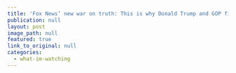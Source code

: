 ```yaml
---
title: 'Fox News’ new war on truth: This is why Donald Trump and GOP field get away with lies'
publication: null
layout: post
image_path: null
featured: true
link_to_original: null
categories:
  - what-im-watching
---
```

